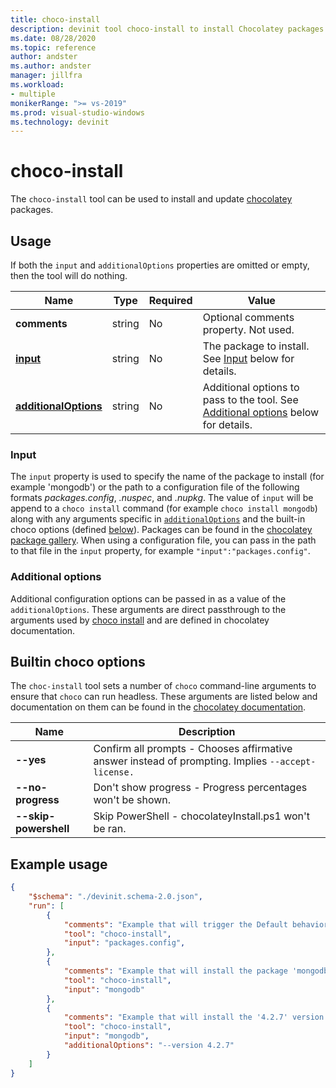 ```yaml
---
title: choco-install
description: devinit tool choco-install to install Chocolatey packages.
ms.date: 08/28/2020
ms.topic: reference
author: andster
ms.author: andster
manager: jillfra
ms.workload:
- multiple
monikerRange: ">= vs-2019"
ms.prod: visual-studio-windows
ms.technology: devinit
---
```

# choco-install

The `choco-install` tool can be used to install and update [chocolatey](https://chocolatey.org/) packages.

## Usage

If both the `input` and `additionalOptions` properties are omitted or empty, then the tool will do nothing.

| Name                                             | Type   | Required | Value                                                                                                          |
|--------------------------------------------------|--------|----------|----------------------------------------------------------------------------------------------------------------|
| **comments**                                     | string | No       | Optional comments property. Not used.                                                                          |
| [**input**](#input)                              | string | No       | The package to install. See [Input](#input) below for details.                                                 |
| [**additionalOptions**](#additional-options)     | string | No       | Additional options to pass to the tool. See [Additional options](#additional-options) below for details.       |

### Input

The `input` property is used to specify the name of the package to install (for example 'mongodb') or the path to a configuration file of the following formats _packages.config_, _.nuspec_, and _.nupkg_. The value of `input` will be append to a `choco install` command (for example `choco install mongodb`) along with any arguments specific in [`additionalOptions`](#additional-options) and the built-in choco options (defined [below](#builtin-choco-options)). Packages can be found in the [chocolatey package gallery](https://chocolatey.org/packages). When using a configuration file, you can pass in the path to that file in the `input` property, for example `"input":"packages.config"`.

### Additional options

Additional configuration options can be passed in as a value of the `additionalOptions`. These arguments are direct passthrough to the arguments used by [choco install](https://chocolatey.org/docs/commands-install) and are defined in chocolatey documentation.

## Builtin choco options

The `choc-install` tool sets a number of `choco` command-line arguments to ensure that `choco` can run headless. These arguments are listed below and documentation on them can be found in the [chocolatey documentation](https://chocolatey.org/docs/).

| Name                  | Description                                                                                        |
|-----------------------|----------------------------------------------------------------------------------------------------|
| **--yes**             | Confirm all prompts - Chooses affirmative answer instead of prompting. Implies `--accept-license.` |
| **--no-progress**     | Don't show progress - Progress percentages won't be shown.                                         |
| **--skip-powershell** | Skip PowerShell - chocolateyInstall.ps1 won't be ran.                                              |

## Example usage

```json
{
    "$schema": "./devinit.schema-2.0.json",
    "run": [
        {
            "comments": "Example that will trigger the Default behavior of installing packages listed in a packages.config file.",
            "tool": "choco-install",
            "input": "packages.config",
        },
        {
            "comments": "Example that will install the package 'mongodb'.",
            "tool": "choco-install",
            "input": "mongodb"
        },
        {
            "comments": "Example that will install the '4.2.7' version of 'mongodb'.",
            "tool": "choco-install",
            "input": "mongodb",
            "additionalOptions": "--version 4.2.7"
        }
    ]
}
```

